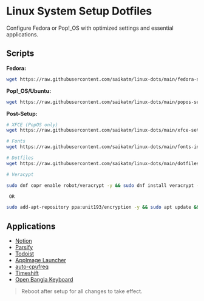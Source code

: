 # Linux System Setup Dotfiles

Configure Fedora or Pop!_OS with optimized settings and essential applications.

## Scripts

**Fedora:**
```bash
wget https://raw.githubusercontent.com/saikatm/linux-dots/main/fedora-setup.sh && chmod +x fedora-setup.sh && sudo ./fedora-setup.sh
```

**Pop!_OS/Ubuntu:**
```bash
wget https://raw.githubusercontent.com/saikatm/linux-dots/main/popos-setup.sh && chmod +x popos-setup.sh && sudo ./popos-setup.sh
```

**Post-Setup:**
```bash
# XFCE (PopOS only)
wget https://raw.githubusercontent.com/saikatm/linux-dots/main/xfce-setup-popos.sh && chmod +x xfce-setup-popos.sh && sudo ./xfce-setup-popos.sh

# Fonts
wget https://raw.githubusercontent.com/saikatm/linux-dots/main/fonts-install.sh -O fonts-install.sh && chmod +x fonts-install.sh && sudo ./fonts-install.sh

# Dotfiles
wget https://raw.githubusercontent.com/saikatm/linux-dots/main/dotfiles-install.sh && chmod +x dotfiles-install.sh && sudo ./dotfiles-install.sh

# Veracypt 

sudo dnf copr enable robot/veracrypt -y && sudo dnf install veracrypt -y

 OR

sudo add-apt-repository ppa:unit193/encryption -y && sudo apt update && sudo apt install veracrypt -y

```

## Applications
- [Notion](https://github.com/saikatm/notion-appimage)
- [Parsify](https://github.com/parsify-dev/desktop)
- [Todoist](https://todoist.com)
- [AppImage Launcher](https://github.com/TheAssassin/AppImageLauncher/wiki)
- [auto-cpufreq](https://github.com/AdnanHodzic/auto-cpufreq)
- [Timeshift](https://github.com/teejee2008/timeshift)
- [Open Bangla Keyboard](https://github.com/OpenBangla/OpenBangla-Keyboard)

> Reboot after setup for all changes to take effect.